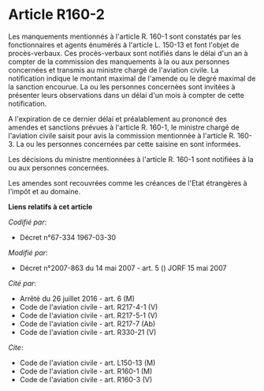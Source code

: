 # Article R160-2

Les manquements mentionnés à l'article R. 160-1 sont constatés par les fonctionnaires et agents énumérés à l'article L.
150-13 et font l'objet de procès-verbaux. Ces procès-verbaux sont notifiés dans le délai d'un an à compter de la commission
des manquements à la ou aux personnes concernées et transmis au ministre chargé de l'aviation civile. La notification indique
le montant maximal de l'amende ou le degré maximal de la sanction encourue. La ou les personnes concernées sont invitées à
présenter leurs observations dans un délai d'un mois à compter de cette notification.

A l'expiration de ce dernier délai et préalablement au prononcé des amendes et sanctions prévues à l'article R. 160-1, le
ministre chargé de l'aviation civile saisit pour avis la commission mentionnée à l'article R. 160-3. La ou les personnes
concernées par cette saisine en sont informées.

Les décisions du ministre mentionnées à l'article R. 160-1 sont notifiées à la ou aux personnes concernées.

Les amendes sont recouvrées comme les créances de l'Etat étrangères à l'impôt et au domaine.

**Liens relatifs à cet article**

_Codifié par_:

  - Décret n°67-334 1967-03-30

_Modifié par_:

  - Décret n°2007-863 du 14 mai 2007 - art. 5 () JORF 15 mai 2007

_Cité par_:

  - Arrêté du 26 juillet 2016 - art. 6 (M)
  - Code de l'aviation civile - art. R217-4-1 (V)
  - Code de l'aviation civile - art. R217-5-1 (V)
  - Code de l'aviation civile - art. R217-7 (Ab)
  - Code de l'aviation civile - art. R330-21 (V)

_Cite_:

  - Code de l'aviation civile - art. L150-13 (M)
  - Code de l'aviation civile - art. R160-1 (M)
  - Code de l'aviation civile - art. R160-3 (V)
